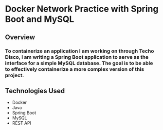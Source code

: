 # Docker Network Practice with Spring Boot and MySQL

## Overview
### To containerize an application I am working on through Techo Disco, I am writing a Spring Boot application to serve as the interface for a simple MySQL database. The goal is to be able to effectively containerize a more complex version of this project.

## Technologies Used
* Docker
* Java
* Spring Boot
* MySQL
* REST API

